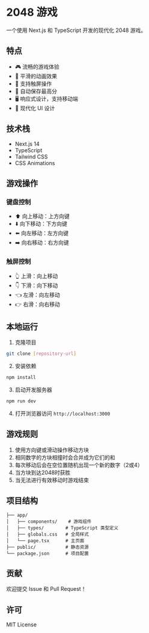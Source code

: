 # 2048 游戏

一个使用 Next.js 和 TypeScript 开发的现代化 2048 游戏。

## 特点

- 🎮 流畅的游戏体验
- 🎯 平滑的动画效果
- 📱 支持触屏操作
- 💾 自动保存最高分
- 🖥️ 响应式设计，支持移动端
- 🎨 现代化 UI 设计

## 技术栈

- Next.js 14
- TypeScript
- Tailwind CSS
- CSS Animations

## 游戏操作

### 键盘控制
- ⬆️ 向上移动：上方向键
- ⬇️ 向下移动：下方向键
- ⬅️ 向左移动：左方向键
- ➡️ 向右移动：右方向键

### 触屏控制
- 👆 上滑：向上移动
- 👇 下滑：向下移动
- 👈 左滑：向左移动
- 👉 右滑：向右移动

## 本地运行

1. 克隆项目
```bash
git clone [repository-url]
```

2. 安装依赖
```bash
npm install
```

3. 启动开发服务器
```bash
npm run dev
```

4. 打开浏览器访问 `http://localhost:3000`

## 游戏规则

1. 使用方向键或滑动操作移动方块
2. 相同数字的方块相撞时会合并成为它们的和
3. 每次移动后会在空位置随机出现一个新的数字（2或4）
4. 当方块到达2048时获胜
5. 当无法进行有效移动时游戏结束

## 项目结构

```
├── app/
│   ├── components/    # 游戏组件
│   ├── types/        # TypeScript 类型定义
│   ├── globals.css   # 全局样式
│   └── page.tsx      # 主页面
├── public/           # 静态资源
└── package.json      # 项目配置
```

## 贡献

欢迎提交 Issue 和 Pull Request！

## 许可

MIT License
